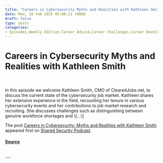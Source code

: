 ```yaml
---
title: "Careers in Cybersecurity Myths and Realities with Kathleen Smith"
date: Mon, 10 Feb 2025 05:00:21 +0000
draft: false
type: posts
categories: 
- Episodes,Weekly Edition,Career Advice,Career Challenges,Career Development,Cyber Community,Cyber Security,Cyber Threat,Cybersecurity,Cybersecurity Careers,Data Privacy,Digital Privacy,Hiring Managers,Information Security,infosec,Job Market,Job Search,Job Skills,Networking,Podcast,Podcasts,Privacy,Professional Development,Recruiting,Recruitment Strategies,Resume Tips,Salary Transparency,Security,Technology,Workforce Shortage
---
```

# Careers in Cybersecurity Myths and Realities with Kathleen Smith

<br/>

<br/>
In this episode we welcome Kathleen Smith, CMO of ClearedJobs.net, to discuss the current state of the cybersecurity job market. Kathleen shares her extensive experience in the field, recounting her tenure in various cybersecurity events and her contributions to job market research and recruiting. She discusses challenges such as distinguishing between genuine workforce shortages and \[…\]

The post [Careers in Cybersecurity: Myths and Realities with Kathleen Smith](https://sharedsecurity.net/2025/02/10/careers-in-cybersecurity-myths-and-realities-with-kathleen-smith/) appeared first on [Shared Security Podcast](https://sharedsecurity.net).

#### [Source](https://sharedsecurity.net/2025/02/10/careers-in-cybersecurity-myths-and-realities-with-kathleen-smith/)

<br/>
---
